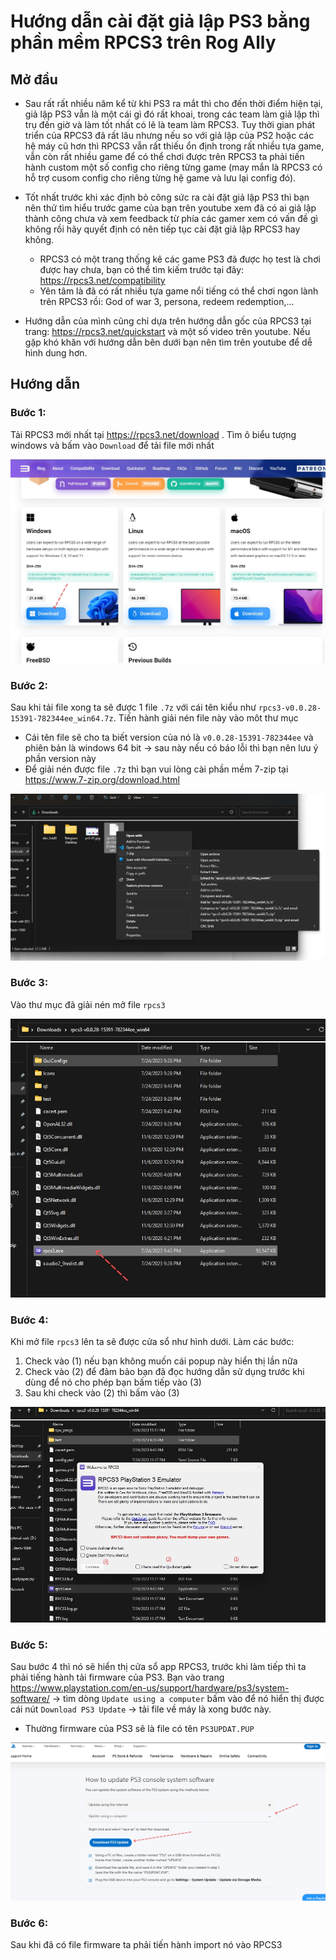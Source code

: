 # Hướng dẫn cài đặt giả lập PS3 bằng phần mềm RPCS3 trên Rog Ally

## Mở đầu

- Sau rất rất nhiều năm kể từ khi PS3 ra mắt thì cho đến thời điểm hiện tại, giả lập PS3 vẫn là một cái gì đó rất khoai, trong các team làm giả lập thì trụ đến giờ và làm tốt nhất có lẽ là team làm RPCS3. Tuy thời gian phát triển của RPCS3 đã rất lâu nhưng nếu so với giả lập của PS2 hoặc các hệ máy cũ hơn thì RPCS3 vẫn rất thiếu ổn định trong rất nhiều tựa game, vẫn còn rất nhiều game để có thể chơi được trên RPCS3 ta phải tiến hành custom một số config cho riêng từng game (may mắn là RPCS3 có hỗ trợ cusom config cho riêng từng hệ game và lưu lại config đó). 

- Tốt nhất trước khi xác định bỏ công sức ra cài đặt giả lập PS3 thì bạn nên thử tìm hiểu trước game của bạn trên youtube xem đã có ai giả lập thành công chưa và xem feedback từ phía các gamer xem có vấn đề gì không rồi hãy quyết định có nên tiếp tục cài đặt giả lập RPCS3 hay không.
  - RPCS3 có một trang thống kê các game PS3 đã được họ test là chơi được hay chưa, bạn có thể tìm kiếm trước tại đây: https://rpcs3.net/compatibility 
  - Yên tâm là đã có rất nhiều tựa game nổi tiếng có thể chơi ngon lành trên RPCS3 rồi: God of war 3, persona, redeem redemption,...

- Hướng dẫn của mình cũng chỉ dựa trên hướng dẫn gốc của RPCS3 tại trang: https://rpcs3.net/quickstart và một số video trên youtube. Nếu gặp khó khăn với hướng dẫn bên dưới bạn nên tìm trên youtube để dễ hình dung hơn.

## Hướng dẫn

### Bước 1: 

Tải RPCS3 mới nhất tại https://rpcs3.net/download . Tìm ô biểu tượng windows và bấm vào `Download` để tải file mới nhất

![](./ps3-01.jpg)

### Bước 2: 

Sau khi tải file xong ta sẽ được 1 file `.7z` với cái tên kiểu như `rpcs3-v0.0.28-15391-782344ee_win64.7z`. Tiến hành giải nén file này vào môt thư mục
  - Cái tên file sẽ cho ta biết version của nó là `v0.0.28-15391-782344ee` và phiên bản là windows 64 bit -> sau này nếu có báo lỗi thì bạn nên lưu ý phần version này
  - Để giải nén được file `.7z` thì bạn vui lòng cài phần mềm 7-zip tại https://www.7-zip.org/download.html 

![](./ps3-02.jpg)

### Bước 3: 

Vào thư mục đã giải nén mở file `rpcs3`

![](./ps3-03.jpg)

### Bước 4: 

Khi mở file `rpcs3` lên ta sẽ được cửa sổ như hình dưới. Làm các bước:
  1. Check vào (1) nếu bạn không muốn cái popup này hiển thị lần nữa
  2. Check vào (2) để đảm bảo bạn đã đọc hướng dẫn sử dụng trước khi dùng để nó cho phép bạn bấm tiếp vào (3)
  3. Sau khi check vào (2) thì bấm vào (3)

![](./ps3-04.jpg)

### Bước 5: 

Sau bước 4 thì nó sẽ hiển thị cửa sổ app RPCS3, trước khi làm tiếp thì ta phải tiếng hành tải firmware của PS3. Bạn vào trang https://www.playstation.com/en-us/support/hardware/ps3/system-software/ -> tìm dòng `Update using a computer` bấm vào để nó hiển thị được cái nút `Download PS3 Update` -> tải file về máy là xong bước này.
  - Thường firmware của PS3 sẽ là file có tên `PS3UPDAT.PUP`
  
![](./ps3-05.jpg)

### Bước 6: 

Sau khi đã có file firmware ta phải tiến hành import nó vào RPCS3